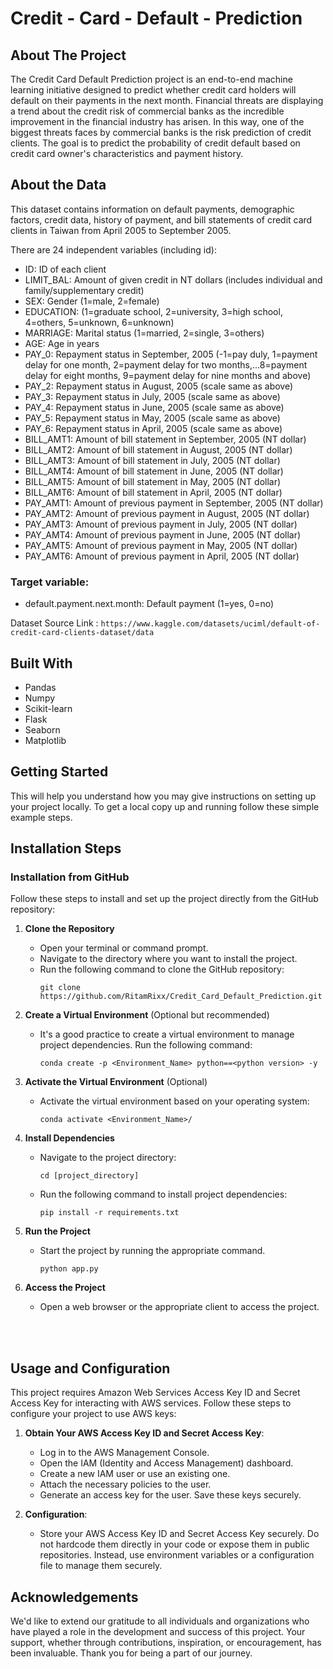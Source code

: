 # Credit - Card - Default - Prediction

## About The Project

The Credit Card Default Prediction project is an end-to-end machine learning initiative designed to predict whether credit card holders will default on their payments in the next month. Financial threats are displaying a trend about the credit risk of commercial banks as the incredible improvement in the financial industry has arisen. In this way, one of the  biggest threats faces by commercial banks is the risk prediction of credit clients. The goal is to predict the probability of credit default based on credit card owner's characteristics and payment history.

## About the Data

This dataset contains information on default payments, demographic factors, credit data, history of payment, and bill statements of credit card clients in Taiwan from April 2005 to September 2005.

There are 24 independent variables (including id):

 - ID: ID of each client
 - LIMIT_BAL: Amount of given credit in NT dollars (includes individual and family/supplementary credit)
 - SEX: Gender (1=male, 2=female)
 - EDUCATION: (1=graduate school, 2=university, 3=high school, 4=others, 5=unknown, 6=unknown)
 - MARRIAGE: Marital status (1=married, 2=single, 3=others)
 - AGE: Age in years
 - PAY_0: Repayment status in September, 2005 (-1=pay duly, 1=payment delay for one month, 2=payment delay for two months,...8=payment delay for eight months, 9=payment delay for nine months and above)
 - PAY_2: Repayment status in August, 2005 (scale same as above)
 - PAY_3: Repayment status in July, 2005 (scale same as above)
 - PAY_4: Repayment status in June, 2005 (scale same as above)
 - PAY_5: Repayment status in May, 2005 (scale same as above)
 - PAY_6: Repayment status in April, 2005 (scale same as above)
 - BILL_AMT1: Amount of bill statement in September, 2005 (NT dollar)
 - BILL_AMT2: Amount of bill statement in August, 2005 (NT dollar)
 - BILL_AMT3: Amount of bill statement in July, 2005 (NT dollar)
 - BILL_AMT4: Amount of bill statement in June, 2005 (NT dollar)
 - BILL_AMT5: Amount of bill statement in May, 2005 (NT dollar)
 - BILL_AMT6: Amount of bill statement in April, 2005 (NT dollar)
 - PAY_AMT1: Amount of previous payment in September, 2005 (NT dollar)
 - PAY_AMT2: Amount of previous payment in August, 2005 (NT dollar)
 - PAY_AMT3: Amount of previous payment in July, 2005 (NT dollar)
 - PAY_AMT4: Amount of previous payment in June, 2005 (NT dollar)
 - PAY_AMT5: Amount of previous payment in May, 2005 (NT dollar)
 - PAY_AMT6: Amount of previous payment in April, 2005 (NT dollar)

### Target variable: 
- default.payment.next.month: Default payment (1=yes, 0=no)
  

Dataset Source Link : ```https://www.kaggle.com/datasets/uciml/default-of-credit-card-clients-dataset/data```

## Built With

 - Pandas
 - Numpy
 - Scikit-learn
 - Flask
 - Seaborn
 - Matplotlib


## Getting Started

This will help you understand how you may give instructions on setting up your project locally.
To get a local copy up and running follow these simple example steps.

## Installation Steps

### Installation from GitHub

Follow these steps to install and set up the project directly from the GitHub repository:

1. **Clone the Repository**
   - Open your terminal or command prompt.
   - Navigate to the directory where you want to install the project.
   - Run the following command to clone the GitHub repository:
     ```
     git clone https://github.com/RitamRixx/Credit_Card_Default_Prediction.git
     ```

2. **Create a Virtual Environment** (Optional but recommended)
   - It's a good practice to create a virtual environment to manage project dependencies. Run the following command:
     ```
     conda create -p <Environment_Name> python==<python version> -y
     ```

3. **Activate the Virtual Environment** (Optional)
   - Activate the virtual environment based on your operating system:
       ```
       conda activate <Environment_Name>/
       ```

4. **Install Dependencies**
   - Navigate to the project directory:
     ```
     cd [project_directory]
     ```
   - Run the following command to install project dependencies:
     ```
     pip install -r requirements.txt
     ```

5. **Run the Project**
   - Start the project by running the appropriate command.
     ```
     python app.py
     ```

6. **Access the Project**
   - Open a web browser or the appropriate client to access the project.
  
<br><br>

##  Usage and Configuration

This project requires Amazon Web Services Access Key ID and Secret Access Key for interacting with AWS services. Follow these steps to configure your project to use AWS keys:

1. **Obtain Your AWS Access Key ID and Secret Access Key**:
   - Log in to the AWS Management Console.
   - Open the IAM (Identity and Access Management) dashboard.
   - Create a new IAM user or use an existing one.
   - Attach the necessary policies to the user.
   - Generate an access key for the user. Save these keys securely.

2. **Configuration**:
   - Store your AWS Access Key ID and Secret Access Key securely. Do not hardcode them directly in your code or expose them in public repositories. Instead, use environment variables or a configuration file to manage them securely.





## Acknowledgements

We'd like to extend our gratitude to all individuals and organizations who have played a role in the development and success of this project. Your support, whether through contributions, inspiration, or encouragement, has been invaluable. Thank you for being a part of our journey.
